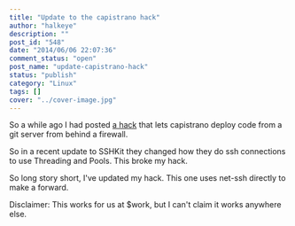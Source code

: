 ```yaml
---
title: "Update to the capistrano hack"
author: "halkeye"
description: ""
post_id: "548"
date: "2014/06/06 22:07:36"
comment_status: "open"
post_name: "update-capistrano-hack"
status: "publish"
category: "Linux"
tags: []
cover: "../cover-image.jpg"
---
```


So a while ago I had posted [a hack](/2014/01/24/capistrano3-deploying-internal-git-server/) that lets capistrano deploy code from a git server from behind a firewall.

So in a recent update to SSHKit they changed how they do ssh connections to use Threading and Pools. This broke my hack.

So long story short, I've updated my hack. This one uses net-ssh directly to make a forward.

Disclaimer: This works for us at $work, but I can't claim it works anywhere else.

<github-gist id='halkeye/f061872eb4b47dc0928e'></github-gist>

